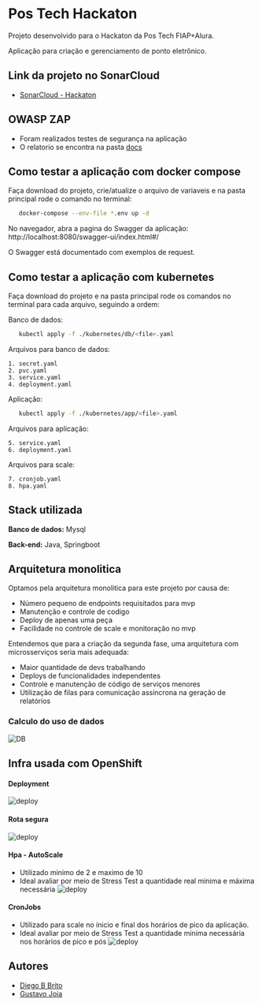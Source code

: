 # Pos Tech Hackaton

Projeto desenvolvido para o Hackaton da Pos Tech FIAP+Alura.

Aplicação para criação e gerenciamento de ponto eletrônico.

## Link da projeto no SonarCloud
-  [SonarCloud - Hackaton](https://sonarcloud.io/project/overview?id=Diegobbrito_hackaton)

## OWASP ZAP
- Foram realizados testes de segurança na aplicação
- O relatorio se encontra na pasta [docs](https://github.com/Diegobbrito/hackaton/tree/main/docs)

## Como testar a aplicação com docker compose

Faça download do projeto, crie/atualize o arquivo de variaveis e na pasta principal rode o comando no terminal:

```bash
   docker-compose --env-file *.env up -d
```
No navegador, abra a pagina do Swagger da aplicação:
http://localhost:8080/swagger-ui/index.html#/

O Swagger está documentado com exemplos de request.

## Como testar a aplicação com kubernetes

Faça download do projeto e na pasta principal rode os comandos no terminal para cada arquivo, seguindo a ordem:

Banco de dados:
```bash
   kubectl apply -f ./kubernetes/db/<file>.yaml 
```
Arquivos para banco de dados:

    1. secret.yaml
    2. pvc.yaml
    3. service.yaml
    4. deployment.yaml
Aplicação:
```bash
   kubectl apply -f ./kubernetes/app/<file>.yaml 
```
Arquivos para aplicação:

    5. service.yaml
    6. deployment.yaml

Arquivos para scale:

    7. cronjob.yaml
    8. hpa.yaml

## Stack utilizada

**Banco de dados:** Mysql

**Back-end:** Java, Springboot

## Arquitetura monolitica
Optamos pela arquitetura monolitica para este projeto por causa de:
- Número pequeno de endpoints requisitados para mvp
- Manutenção e controle de codigo
- Deploy de apenas uma peça
- Facilidade no controle de scale e monitoração no mvp

Entendemos que para a criação da segunda fase, uma arquitetura com microsserviços seria mais adequada:
- Maior quantidade de devs trabalhando
- Deploys de funcionalidades independentes
- Controle e manutenção de código de serviços menores
- Utilização de filas para comunicação assincrona na geração de relatórios

### Calculo do uso de dados

![DB](https://github.com/Diegobbrito/hackaton/blob/main/docs/storage.jpg)

## Infra usada com OpenShift
#### Deployment
![deploy](https://github.com/Diegobbrito/hackaton/blob/main/docs/deploy.jpg)
#### Rota segura
![deploy](https://github.com/Diegobbrito/hackaton/blob/main/docs/rota.jpg)
#### Hpa - AutoScale
- Utilizado minimo de 2 e maximo de 10
- Ideal avaliar por meio de Stress Test a quantidade real minima e máxima necessária
![deploy](https://github.com/Diegobbrito/hackaton/blob/main/docs/hpa.jpg)
#### CronJobs 
- Utilizado para scale no ínicio e final dos horários de pico da aplicação.
- Ideal avaliar por meio de Stress Test a quantidade minima necessária nos horários de pico e pós
![deploy](https://github.com/Diegobbrito/hackaton/blob/main/docs/cronjobs.jpg)

## Autores

- [Diego B Brito](https://github.com/Diegobbrito)
- [Gustavo Joia](https://github.com/GustavoJoiaP)
